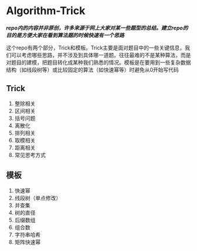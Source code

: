 # Algorithm-Trick
***repo内的内容并非原创，许多来源于网上大家对某一些题型的总结。建立repo的目的是方便大家在看到算法题的时候快速有一个思路***

这个repo有两个部分，Trick和模板。Trick主要是面对题目中的一些关键信息，我们可以考虑哪些思路，并不涉及到具体哪一道题。往往最难的不是某种算法，而是对题目的建模，把题目转化成某种我们熟悉的情况。模板是在要用到一些复杂数据结构（如线段树等）或比较固定的算法（如快速幂等）时避免从0开始写代码

## Trick
1. 整除相关
2. 区间相关
3. 括号问题
4. 离散化
5. 排列相关
6. 取模相关
7. 距离相关
8. 常见思考方式

## 模板
1. 快速幂
2. 线段树（单点修改）
3. 并查集
4. 树的直径
5. 后缀数组
6. 组合数
7. 字符串哈希
8. 矩阵快速幂
